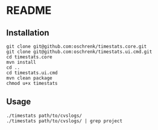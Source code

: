 # README #

## Installation ##


	git clone git@github.com:oschrenk/timestats.core.git
	git clone git@github.com:oschrenk/timestats.ui.cmd.git
	cd timestats.core
	mvn install
	cd ..
	cd timestats.ui.cmd
	mvn clean package
	chmod u+x timestats

## Usage ##

	./timestats path/to/cvslogs/
	./timestats path/to/cvslogs/ | grep project